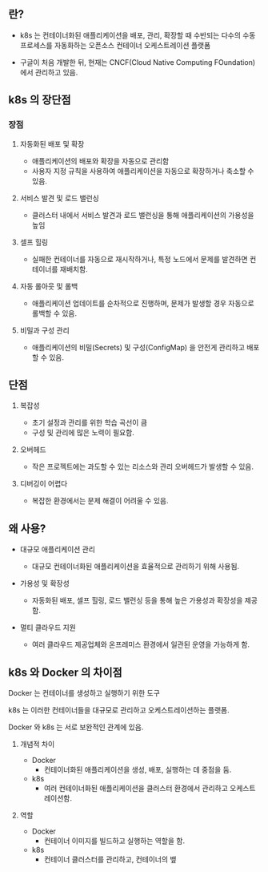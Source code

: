 
## 란?

* k8s 는 컨테이너화된 애플리케이션을 배포, 관리, 확장할 때 수반되는 다수의 수동 프로세스를 자동화하는 오픈소스 컨테이너 오케스트레이션 플랫폼

* 구글이 처음 개발한 뒤, 현재는 CNCF(Cloud Native Computing FOundation) 에서 관리하고 있음.



## k8s 의 장단점

### 장점

1. 자동화된 배포 및 확장
	* 애플리케이션의 배포와 확장을 자동으로 관리함
	* 사용자 지정 규칙을 사용하여 애플리케이션을 자동으로 확장하거나 축소할 수 있음.

2. 서비스 발견 및 로드 밸런싱
	* 클러스터 내에서 서비스 발견과 로드 밸런싱을 통해 애플리케이션의 가용성을 높임

3. 셀프 힐링
	* 실패한 컨테이너를 자동으로 재시작하거나, 특정 노드에서 문제를 발견하면 컨테이너를 재배치함.

4. 자동 롤아웃 및 롤백
	* 애플리케이션 업데이트를 순차적으로 진행하며, 문제가 발생할 경우 자동으로 롤백할 수 있음.

5. 비밀과 구성 관리
	* 애플리케이션의 비밀(Secrets) 및 구성(ConfigMap) 을 안전게 관리하고 배포할 수 있음.

## 단점

1. 복잡성
	* 초기 설정과 관리를 위한 학습 곡선이 큼
	* 구성 및 관리에 많은 노력이 필요함.

2. 오버헤드
	* 작은 프로젝트에는 과도할 수 있는 리소스와 관리 오버헤드가 발생할 수 있음.

3. 디버깅이 어렵다
	* 복잡한 환경에서는 문제 해결이 어려울 수 있음.


## 왜 사용?

* 대규모 애플리케이션 관리
	* 대규모 컨테이너화된 애플리케이션을 효율적으로 관리하기 위해 사용됨.

* 가용성 및 확장성
	* 자동화된 배포, 셀프 힐링, 로드 밸런싱 등을 통해 높은 가용성과 확장성을 제공함.

* 멀티 클라우드 지원
	* 여러 클라우드 제공업체와 온프레미스 환경에서 일관된 운영을 가능하게 함.

## k8s 와 Docker 의 차이점

Docker 는 컨테이너를 생성하고 실행하기 위한 도구

k8s 는 이러한 컨테이너들을 대규모로 관리하고 오케스트레이션하는 플랫폼.

Docker 와 k8s 는 서로 보완적인 관계에 있음.

1. 개념적 차이
	* Docker
		* 컨테이너화된 애플리케이션을 생성, 배포, 실행하는 데 중점을 둠.
	* k8s
		* 여러 컨테이너화된 애플리케이션을 클러스터 환경에서 관리하고 오케스트레이션함.

2. 역할
	* Docker
		* 컨테이너 이미지를 빌드하고 실행하는 역할을 함.
	* k8s
		* 컨테이너 클러스터를 관리하고, 컨테이너의 뱊

